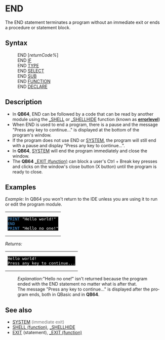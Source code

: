 <style>pre.codeide, pre.outputfixed, .outputcrt0 { background-color: #000 !important; color: #FFF !important; }</style><!DOCTYPE html>
<html class="client-nojs" dir="ltr" lang="en">
<head>
<title>END - QB64 Phoenix Edition Wiki</title>
</head>
<body class="mediawiki ltr sitedir-ltr mw-hide-empty-elt ns-0 ns-subject page-END rootpage-END skin-vector action-view skin-vector-legacy vector-feature-language-in-header-enabled vector-feature-language-in-main-page-header-disabled vector-feature-language-alert-in-sidebar-disabled vector-feature-sticky-header-disabled vector-feature-sticky-header-edit-disabled vector-feature-table-of-contents-disabled vector-feature-visual-enhancement-next-disabled">
<div class="mw-body" id="content" role="main">
<a id="top"></a>
<h1 class="firstHeading mw-first-heading" id="firstHeading"><span class="mw-page-title-main">END</span></h1>
<div class="vector-body" id="bodyContent">
<div class="mw-body-content mw-content-ltr" dir="ltr" id="mw-content-text" lang="en"><div class="mw-parser-output"><p>The <a class="mw-selflink selflink">END</a> statement terminates a program without an immediate exit or ends a procedure or statement block.
</p>
<h2><span class="mw-headline" id="Syntax">Syntax</span></h2>
<dl><dd><a class="mw-selflink selflink">END</a> [<i>returnCode%</i>]</dd>
<dd><a class="mw-selflink selflink">END</a> <a href="IF...THEN" title="IF...THEN">IF</a></dd>
<dd><a class="mw-selflink selflink">END</a> <a href="TYPE" title="TYPE">TYPE</a></dd>
<dd><a class="mw-selflink selflink">END</a> <a href="SELECT_CASE" title="SELECT CASE">SELECT</a></dd>
<dd><a class="mw-selflink selflink">END</a> <a href="SUB" title="SUB">SUB</a></dd>
<dd><a class="mw-selflink selflink">END</a> <a href="FUNCTION" title="FUNCTION">FUNCTION</a></dd>
<dd>END <a href="DECLARE_LIBRARY" title="DECLARE LIBRARY">DECLARE</a></dd></dl>
<p>
</p>
<h2><span class="mw-headline" id="Description">Description</span></h2>
<ul><li>In <b>QB64</b>, <a class="mw-selflink selflink">END</a> can be followed by a code that can be read by another module using the <a href="SHELL_(function)" title="SHELL (function)">_SHELL</a> or <a href="SHELLHIDE" title="SHELLHIDE">_SHELLHIDE</a> function (known as <a class="external text" href="https://blogs.msdn.microsoft.com/oldnewthing/20080926-00/?p=20743" rel="nofollow"><b>errorlevel</b></a>)</li>
<li>When END is used to end a program, there is a pause and the message "Press any key to continue..." is displayed at the bottom of the program's window.</li>
<li>If the program does not use END or <a href="SYSTEM" title="SYSTEM">SYSTEM</a>, the program will still end with a pause and display "Press any key to continue...".</li>
<li>In <b>QB64</b>, <a href="SYSTEM" title="SYSTEM">SYSTEM</a> will end the program immediately and close the window.</li>
<li>The <b>QB64</b> <a href="EXIT_(function)" title="EXIT (function)">_EXIT (function)</a> can block a user's Ctrl + Break key presses and clicks on the window's close button (X button) until the program is ready to close.</li></ul>
<p>
</p>
<h2><span class="mw-headline" id="Examples">Examples</span></h2>
<p><i>Example:</i> In QB64 you won't return to the IDE unless you are using it to run or edit the program module.
</p>
<table cellpadding="15px" width="100%">
<tbody><tr>
<td><pre class="codeide"><a href="PRINT" title="PRINT"><span style="color:#4593D8;">PRINT</span></a> "Hello world!"
<a class="mw-selflink selflink"><span style="color:#4593D8;">END</span></a>
<a href="PRINT" title="PRINT"><span style="color:#4593D8;">PRINT</span></a> "Hello no one!"
</pre>
</td></tr></tbody></table>
<p><i>Returns:</i>
</p>
<table cellpadding="15px" width="100%">
<tbody><tr>
<td><pre class="outputcrt0">Hello world!
Press any key to continue...
</pre>
</td></tr></tbody></table>
<dl><dd><i>Explanation:</i>"Hello no one!" isn't returned because the program ended with the END statement no matter what is after that.</dd>
<dd>The message "Press any key to continue..." is displayed after the program ends, both in QBasic and in <b>QB64</b>.</dd></dl>
<p>
</p>
<h2><span class="mw-headline" id="See_also">See also</span></h2>
<ul><li><a href="SYSTEM" title="SYSTEM">SYSTEM</a> <span style="color:#777777;">(immediate exit)</span></li>
<li><a href="SHELL_(function)" title="SHELL (function)">SHELL (function)</a>, <a href="SHELLHIDE" title="SHELLHIDE">_SHELLHIDE</a></li>
<li><a href="EXIT" title="EXIT">EXIT</a> (statement), <a href="EXIT_(function)" title="EXIT (function)">_EXIT (function)</a></li></ul>
<p>
</p>
<!-- 
NewPP limit report
Cached time: 20240714192424
Cache expiry: 86400
Reduced expiry: false
Complications: [show‐toc]
CPU time usage: 0.037 seconds
Real time usage: 0.057 seconds
Preprocessor visited node count: 56/1000000
Post‐expand include size: 937/2097152 bytes
Template argument size: 53/2097152 bytes
Highest expansion depth: 3/100
Expensive parser function count: 0/100
Unstrip recursion depth: 0/20
Unstrip post‐expand size: 0/5000000 bytes
-->
<!--
Transclusion expansion time report (%,ms,calls,template)
100.00%   36.777      1 -total
 27.59%   10.148      1 Template:PageExamples
  8.24%    3.031      1 Template:CodeStart
  7.59%    2.790      1 Template:Parameter
  6.95%    2.557      1 Template:PageSyntax
  6.54%    2.406      3 Template:Cl
  6.13%    2.254      1 Template:PageSeeAlso
  5.86%    2.155      1 Template:PageNavigation
  5.62%    2.066      1 Template:OutputEnd
  5.57%    2.048      1 Template:CodeEnd
-->
<!-- Saved in parser cache with key qb64pnix_mw19894-mwmb_:pcache:idhash:460-0!canonical and timestamp 20240714192424 and revision id 7869.
 -->
</div>
</div>
</div>
</div>
</body>
</html>